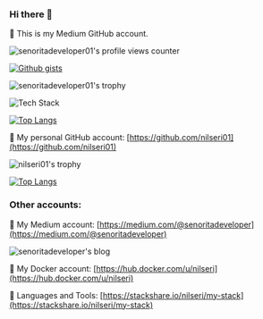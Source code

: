 ### Hi there 👋

<!--
**senoritadeveloper01/senoritadeveloper01** is a ✨ _special_ ✨ repository because its `README.md` (this file) appears on your GitHub profile.

Here are some ideas to get you started:

- 🔭 I’m currently working on ...
- 🌱 I’m currently learning ...
- 👯 I’m looking to collaborate on ...
- 🤔 I’m looking for help with ...
- 💬 Ask me about ...
- 📫 How to reach me: ...
- 😄 Pronouns: ...
- ⚡ Fun fact: ...
-->

🔭 This is my Medium GitHub account.

![senoritadeveloper01's profile views counter](https://komarev.com/ghpvc/?username=senoritadeveloper01&color=blue)

[![Github gists](https://gist-count.vercel.app/api?username=senoritadeveloper01)](https://gist.github.com/senoritadeveloper01)

![senoritadeveloper01's trophy](https://github-profile-trophy.vercel.app/?username=senoritadeveloper01&theme=nord&column=8&margin-w=3&margin-h=15)

<img src="https://skillicons.dev/icons?i=java,spring,js,ts,angular,react,bootstrap,mysql,cassandra,kafka,rabbitmq,redis,elasticsearch,grafana,prometheus,openstack,docker,jenkins&perline=15" alt="Tech Stack" /> 

[![Top Langs](https://github-readme-stats-git-masterrstaa-rickstaa.vercel.app/api/top-langs/?username=senoritadeveloper01&theme=nord)](https://github.com/senoritadeveloper01/github-readme-stats)

🔭 My personal GitHub account: [https://github.com/nilseri01](https://github.com/nilseri01)

![nilseri01's trophy](https://github-profile-trophy.vercel.app/?username=nilseri01&theme=nord&column=8&margin-w=3&margin-h=15)

[![Top Langs](https://github-readme-stats-git-masterrstaa-rickstaa.vercel.app/api/top-langs/?username=nilseri01&theme=nord)](https://github.com/nilseri01/github-readme-stats)


<h3 align="left">Other accounts:</h3>
  
📝 My Medium account: [https://medium.com/@senoritadeveloper](https://medium.com/@senoritadeveloper)

![senoritadeveloper's blog](https://github-read-medium.vercel.app/latest?username=senoritadeveloper&limit=4&theme=nord)

💬 My Docker account: [https://hub.docker.com/u/nilseri](https://hub.docker.com/u/nilseri)
  
🌱 Languages and Tools: [https://stackshare.io/nilseri/my-stack](https://stackshare.io/nilseri/my-stack)

<!-- ![ReadME Jokes Card](https://readme-jokes.vercel.app/api) -->
